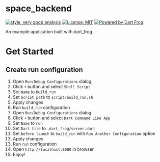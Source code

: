 # space_backend

[![style: very good analysis][very_good_analysis_badge]][very_good_analysis_link]
[![License: MIT][license_badge]][license_link]
[![Powered by Dart Frog](https://img.shields.io/endpoint?url=https://tinyurl.com/dartfrog-badge)](https://dartfrog.vgv.dev)

An example application built with dart_frog

[license_badge]: https://img.shields.io/badge/license-MIT-blue.svg

[license_link]: https://opensource.org/licenses/MIT

[very_good_analysis_badge]: https://img.shields.io/badge/style-very_good_analysis-B22C89.svg

[very_good_analysis_link]: https://pub.dev/packages/very_good_analysis

# Get Started

## Create run configuration

1. Open `Run/Debug Configurations` dialog
2. Click `+` button and select `Shell Script`
3. Set `Name` to `build_run`
4. Set `Script path` to `script/build_run.sh`
5. Apply changes
6. Run `build_run` configuration
7. Open `Run/Debug Configurations` dialog
8. Click `+` button and select `Dart Command Line App`
9. Set `Name` to `run`
10. Set `Dart file` to `.dart_frog/server.dart`
11. Set `before launch` to `build_run` with `Run Another Configuration` option
12. Apply changes
13. Run `run` configuration
14. Open `http://localhost:8080` in browser
15. Enjoy!